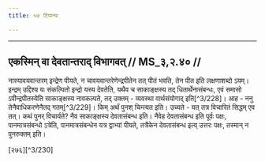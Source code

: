 ```yaml
---
title: ५७ टिप्पन्यः

---
```


[^3/226]: Vgl. Tait.S. 6.5.4.1

[^3/227]: E2,4 om. na

____________________________________________


## एकस्मिन् वा देवतान्तराद् विभागवत् // MS_३,२.४० //

नास्यावयवान्तरम् इन्द्रेण पीयते, न चावयवान्तरेणेन्द्रपीतेन तत् पीतं भवति, तेन पीत इति लक्षणाशब्दो ऽयम्। इन्द्रम् उद्दिश्य यः संकल्पितो इन्द्रो यस्य देवतेति, यथैव च साकाङ्क्षस्य तद् धितार्थेनासंबन्धः, एवं समासो ऽपीन्द्रपीतस्येति साकाङ्क्षस्य नावकल्पते, तद् उक्तम् - व्यवस्था वार्थसंयोगाद् इति[^3/228]।
आह - ननु तेनैवाधिकरणेनैतद् गतम्[^3/229]। किम् अर्थं पुनश् चिन्त्यत इति। उच्यते - यत् तत्र विचारितं सिद्धम् एव तत्। कथं पुनर् विचार्यते? नैव साकाङ्क्षस्य देवतासंबन्ध इति। नैवेह देवतासंबन्ध इति पूर्वः पक्षः, पानमात्रसंबन्धो ऽत्रेति, पानमात्रसंबन्धेन यत्र द्वाभ्यां पीयते, तत्रैकेन देवतासंबन्ध इत्य् उत्तरः पक्षः, तस्मान् न पुनरुक्तम् इति।

[२७६][^3/230]
